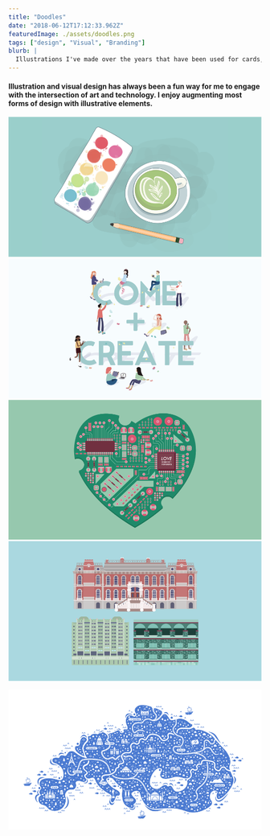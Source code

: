 ```yaml
---
title: "Doodles"
date: "2018-06-12T17:12:33.962Z"
featuredImage: ./assets/doodles.png
tags: ["design", "Visual", "Branding"]
blurb: |
  Illustrations I've made over the years that have been used for cards, flyers, posters, social media campaigns, class projects, and more.
---
```


#### Illustration and visual design has always been a fun way for me to engage with the intersection of art and technology. I enjoy augmenting most forms of design with illustrative elements.

<div class="flex-grid">
  <div class="col"><img src="./assets/doodles.png"></div>
  <div class="col"><img src="./assets/come.png"></div>
</div>
<div class="flex-grid">
  <div class="col"><img src="./assets/circuits.png"></div>
  <div class="col"><img src="./assets/berkeley.png"></div>
</div>

![Illustrated Map of Europe](./assets/armenian.png)
